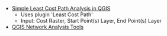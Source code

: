 - [Simple Least Cost Path Analysis in QGIS](https://www.youtube.com/watch?v=6dodHcHm7ws)
  - Uses plugin 'Least Cost Path'
  - Input: Cost Raster, Start Point(s) Layer, End Point(s) Layer
- [QGIS Network Analysis Tools](https://docs.qgis.org/3.16/en/docs/training_manual/vector_analysis/network_analysis.html)
